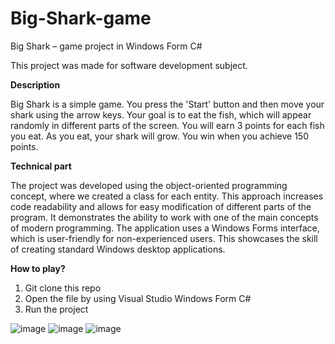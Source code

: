 # Big-Shark-game

Big Shark – game project in Windows Form C#	

This project was made for software development subject.

**Description**

Big Shark is a simple game. You press the 'Start' button and then move your shark using the arrow keys. Your goal is to eat the fish, which will appear randomly in different parts of the screen. You will earn 3 points for each fish you eat. As you eat, your shark will grow. You win when you achieve 150 points.

**Technical part**

The project was developed using the object-oriented programming concept, where we created a class for each entity. This approach increases code readability and allows for easy modification of different parts of the program. 
It demonstrates the ability to work with one of the main concepts of modern programming. 
The application uses a Windows Forms interface, which is user-friendly for non-experienced users. This showcases the skill of creating standard Windows desktop applications.

**How to play?**
1.	Git clone this repo
2.	Open the file by using Visual Studio Windows Form C#
3.	Run the project 

![image](https://github.com/user-attachments/assets/87965abe-d85a-46a1-b93d-7a8cfe9264f9)
![image](https://github.com/user-attachments/assets/66489b07-3d2a-448c-9a73-6e15d3c858b0)
![image](https://github.com/user-attachments/assets/1cf697de-d63d-4751-b21b-90c520389fce)



